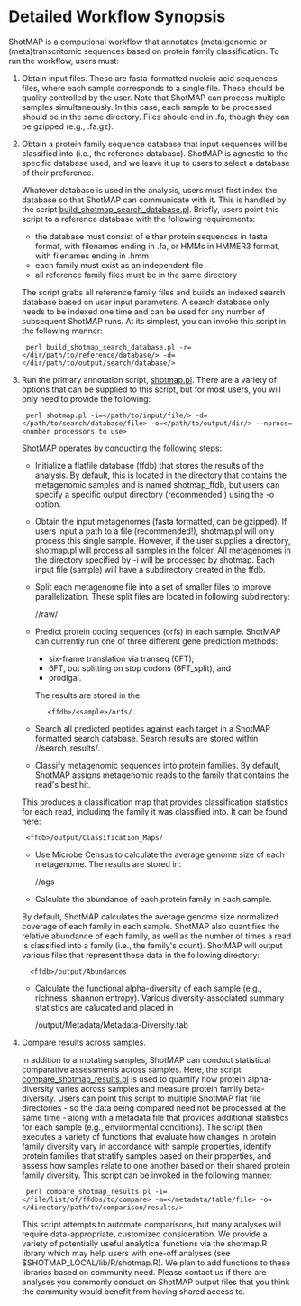 Detailed Workflow Synopsis
==========================

ShotMAP is a computional workflow that annotates (meta)genomic or (meta)transcritomic sequences based on protein family 
classification. To run the workflow, users must:

1. Obtain input files. These are fasta-formatted nucleic acid sequences files, where each sample corresponds to a single file.
These should be quality controlled by the user. Note that ShotMAP can process multiple samples simultaneously. In this case,
each sample to be processed should be in the same directory. Files should end in .fa, though they can be gzipped (e.g., .fa.gz).

2. Obtain a protein family sequence database that input sequences will be classified into (i.e., the reference database). 
ShotMAP is agnostic to the specific database used, and we leave it up to users to select a database of their preference. 

    Whatever database is used in the analysis, users must first index the database so that ShotMAP can communicate with it. This
is handled by the script [build_shotmap_search_database.pl](docs/build_shotmap_search_database.pl.md). 
Briefly, users point this script to a reference database with the following requirements:

    * the database must consist of either protein sequences in fasta format, with filenames ending in .fa, or HMMs in HMMER3 format, with filenames ending in .hmm
    * each family must exist as an independent file
    * all reference family files must be in the same directory

    The script grabs all reference family files and builds an indexed search database based on user input parameters. A search
database only needs to be indexed one time and can be used for any number of subsequent ShotMAP runs. At its simplest,
you can invoke this script in the following manner:

        perl build_shotmap_search_database.pl -r=</dir/path/to/reference/database/> -d=</dir/path/to/output/search/database/>

3. Run the primary annotation script, [shotmap.pl](docs/shotmap.pl.md). There are a variety of options that can be supplied
to this script, but for most users, you will only need to provide the following:

        perl shotmap.pl -i=</path/to/input/file/> -d=</path/to/search/database/file> -o=</path/to/output/dir/> --nprocs=<number processors to use>

    ShotMAP operates by conducting the following steps:
   * Initialize a flatfile database (ffdb) that stores the results of the analysis. 
   By default, this is located in the directory that contains the metagenomic samples and is named shotmap_ffdb, but users can specify a specific 
   output directory (recommended!) using the -o option.

   * Obtain the input metagenomes (fasta formatted, can be gzipped). If users input a path to a file (recommended!), shotmap.pl will
   only process this single sample. However, if the user supplies a directory, shotmap.pl will process all samples in the folder.
   All metagenomes in the directory specified by -i will be processed by shotmap. Each input file (sample) will have a subdirectory created in the ffdb.

   * Split each metagenome file into a set of smaller files to improve parallelization. These split files are located in following subdirectory: 

        <ffdb>/<sample>/raw/

   * Predict protein coding sequences (orfs) in each sample. ShotMAP can currently run one of three different gene prediction methods: 
       * six-frame translation via transeq (6FT); 
       * 6FT, but splitting on stop codons (6FT_split), and 
       * prodigal.

       The results are stored in the 

            <ffdb>/<sample>/orfs/.

    * Search all predicted peptides against each target in a ShotMAP formatted search database. Search results are stored within <ffdb>/<sample>/search_results/.

    * Classify metagenomic sequences into protein families. By default, ShotMAP assigns metagenomic reads to the family that contains the read's best hit.

    This produces a classification map that provides classification statistics for each read, including the family it was classified into. It can be found here:

        <ffdb>/output/Classification_Maps/

    * Use Microbe Census to calculate the average genome size of each metagenome. The results are stored in:

        <ffdb>/<sample>/ags

    * Calculate the abundance of each protein family in each sample. 

    By default, ShotMAP calculates the average genome size normalized coverage of each family in each sample. ShotMAP also quantifies the relative abundance of 
each family, as well as the number of times a read is classified into a family (i.e., the family's count). ShotMAP will output various files that represent these
data in the following directory:

         <ffdb>/output/Abundances

     * Calculate the functional alpha-diversity of each sample (e.g., richness, shannon entropy). Various diversity-associated summary statistics are calucated and placed in

         <ffdb>/output/Metadata/Metadata-Diversity.tab

4. Compare results across samples. 

    In addition to annotating samples, ShotMAP can conduct statistical comparative assessments across samples. Here, the script
[compare_shotmap_results.pl](docs/compare_shotmap_results.pl.md) is used to quantify how protein alpha-diversity varies across samples and measure protein 
family beta-diversity. Users can point this script to multiple ShotMAP flat file directories - so the data being compared need not be processed at the same time - along
with a metadata file that provides additional statistics for each sample (e.g., environmental conditions). The script then executes a variety of functions that evaluate how
changes in protein family diversity vary in accordance with sample properties, identify protein families that stratify samples based on their properties, and assess how
samples relate to one another based on their shared protein family diversity. This script can be invoked in the following manner:

        perl compare_shotmap_results.pl -i=</file/list/of/ffdbs/to/compare> -m=</metadata/table/file> -o=</directory/path/to/comparison/results/>

    This script attempts to automate comparisons, but many analyses will require data-appropriate, customized consideration. We provide a variety of potentially useful analytical
functions via the shotmap.R library which may help users with one-off analyses (see $SHOTMAP_LOCAL/lib/R/shotmap.R). We plan to add functions to these libraries based on 
community need. Please contact us if there are analyses you commonly conduct on ShotMAP output files that you think the community would benefit from having shared access to.


